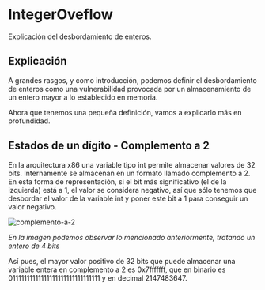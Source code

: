 # IntegerOveflow
Explicación del desbordamiento de enteros.

## Explicación

A grandes rasgos, y como introducción, podemos definir el desbordamiento de enteros como una vulnerabilidad provocada por un almacenamiento de un entero mayor a lo establecido en memoria.

Ahora que tenemos una pequeña definición, vamos a explicarlo más en profundidad.

## Estados de un dígito - Complemento a 2

En la arquitectura x86 una variable tipo int permite almacenar valores de 32 bits. Internamente se almacenan en un formato llamado complemento a 2. En esta forma de representación, si el bit más significativo (el de la izquierda) está a 1, el valor se considera negativo, así que sólo tenemos que desbordar el valor de la variable int y poner este bit a 1 para conseguir un valor negativo.

![complemento-a-2](https://user-images.githubusercontent.com/87484792/192157249-370fe2bf-5131-4569-9fc9-0df0d9403805.png)

*En la imagen podemos observar lo mencionado anteriormente, tratando un entero de 4 bits*


Así pues, el mayor valor positivo de 32 bits que puede almacenar una variable entera en complemento a 2 es 0x7fffffff, que en binario es 01111111111111111111111111111111 y en decimal 2147483647.
